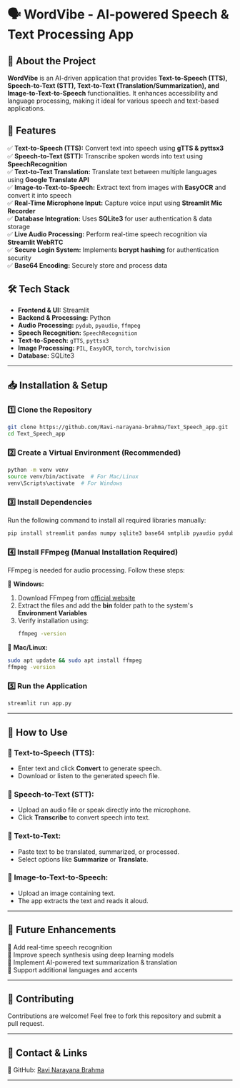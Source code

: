 # **🗣️ WordVibe - AI-powered Speech & Text Processing App**  

## **📌 About the Project**  
**WordVibe** is an AI-driven application that provides **Text-to-Speech (TTS), Speech-to-Text (STT), Text-to-Text (Translation/Summarization), and Image-to-Text-to-Speech** functionalities. It enhances accessibility and language processing, making it ideal for various speech and text-based applications.  

## **🚀 Features**  
✅ **Text-to-Speech (TTS):** Convert text into speech using **gTTS & pyttsx3**  
✅ **Speech-to-Text (STT):** Transcribe spoken words into text using **SpeechRecognition**  
✅ **Text-to-Text Translation:** Translate text between multiple languages using **Google Translate API**  
✅ **Image-to-Text-to-Speech:** Extract text from images with **EasyOCR** and convert it into speech  
✅ **Real-Time Microphone Input:** Capture voice input using **Streamlit Mic Recorder**  
✅ **Database Integration:** Uses **SQLite3** for user authentication & data storage  
✅ **Live Audio Processing:** Perform real-time speech recognition via **Streamlit WebRTC**  
✅ **Secure Login System:** Implements **bcrypt hashing** for authentication security  
✅ **Base64 Encoding:** Securely store and process data  

## **🛠️ Tech Stack**  
- **Frontend & UI:** Streamlit  
- **Backend & Processing:** Python  
- **Audio Processing:** `pydub`, `pyaudio`, `ffmpeg`  
- **Speech Recognition:** `SpeechRecognition`  
- **Text-to-Speech:** `gTTS`, `pyttsx3`  
- **Image Processing:** `PIL`, `EasyOCR`, `torch`, `torchvision`  
- **Database:** SQLite3  

---

## **📥 Installation & Setup**  

### **1️⃣ Clone the Repository**  
```bash
git clone https://github.com/Ravi-narayana-brahma/Text_Speech_app.git
cd Text_Speech_app
```  

### **2️⃣ Create a Virtual Environment (Recommended)**  
```bash
python -m venv venv
source venv/bin/activate  # For Mac/Linux
venv\Scripts\activate  # For Windows
```  

### **3️⃣ Install Dependencies**  
Run the following command to install all required libraries manually:  
```bash
pip install streamlit pandas numpy sqlite3 base64 smtplib pyaudio pydub SpeechRecognition gTTS pyttsx3 streamlit-mic-recorder streamlit-webrtc ffmpeg torch==2.6.0 torchvision==0.21.0 easyocr pillow av bcrypt googletrans==4.0.0-rc1
```  

### **4️⃣ Install FFmpeg (Manual Installation Required)**  
FFmpeg is needed for audio processing. Follow these steps:  

🔹 **Windows:**  
1. Download FFmpeg from [official website](https://ffmpeg.org/download.html)  
2. Extract the files and add the **bin** folder path to the system's **Environment Variables**  
3. Verify installation using:  
   ```bash
   ffmpeg -version
   ```  

🔹 **Mac/Linux:**  
```bash
sudo apt update && sudo apt install ffmpeg
ffmpeg -version
```  

### **5️⃣ Run the Application**  
```bash
streamlit run app.py
```  

---

## **🎯 How to Use**  

### **🔹 Text-to-Speech (TTS):**  
- Enter text and click **Convert** to generate speech.  
- Download or listen to the generated speech file.  

### **🔹 Speech-to-Text (STT):**  
- Upload an audio file or speak directly into the microphone.  
- Click **Transcribe** to convert speech into text.  

### **🔹 Text-to-Text:**  
- Paste text to be translated, summarized, or processed.  
- Select options like **Summarize** or **Translate**.  

### **🔹 Image-to-Text-to-Speech:**  
- Upload an image containing text.  
- The app extracts the text and reads it aloud.  

---

## **🔮 Future Enhancements**  
🚀 Add real-time speech recognition  
🚀 Improve speech synthesis using deep learning models  
🚀 Implement AI-powered text summarization & translation  
🚀 Support additional languages and accents  

---

## **🤝 Contributing**  
Contributions are welcome! Feel free to fork this repository and submit a pull request.  

---

## **🔗 Contact & Links**  
🔗 GitHub: [Ravi Narayana Brahma](https://github.com/Ravi-narayana-brahma)  

---
